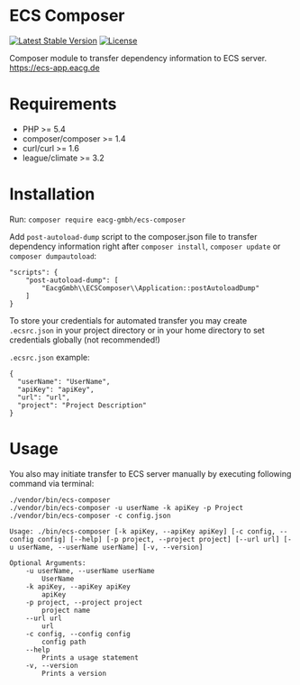 ECS Composer 
=======================

[![Latest Stable Version](https://poser.pugx.org/eacg-gmbh/ecs-composer/version)](https://packagist.org/packages/eacg-gmbh/ecs-composer)
[![License](https://poser.pugx.org/eacg-gmbh/ecs-composer/license)](https://packagist.org/packages/eacg-gmbh/ecs-composer)

Composer module to transfer dependency information to ECS server. https://ecs-app.eacg.de

Requirements
============

* PHP >= 5.4
* composer/composer >= 1.4
* curl/curl >= 1.6
* league/climate >= 3.2

Installation
============
Run: `composer require eacg-gmbh/ecs-composer`

Add `post-autoload-dump` script to the composer.json file to transfer dependency information right after `composer install`, `composer update` or `composer dumpautoload`:

```
"scripts": {
    "post-autoload-dump": [
        "EacgGmbh\\ECSComposer\\Application::postAutoloadDump"
    ]
}
```

To store your credentials for automated transfer you may create `.ecsrc.json` in your project directory or in your home directory to set credentials globally (not recommended!)

`.ecsrc.json` example:

```
{
  "userName": "UserName",
  "apiKey": "apiKey",
  "url": "url",
  "project": "Project Description"
}

```

Usage
=====

You also may initiate transfer to ECS server manually by executing following command via terminal:
 
```
./vendor/bin/ecs-composer
./vendor/bin/ecs-composer -u userName -k apiKey -p Project 
./vendor/bin/ecs-composer -c config.json
```
```
Usage: ./bin/ecs-composer [-k apiKey, --apiKey apiKey] [-c config, --config config] [--help] [-p project, --project project] [--url url] [-u userName, --userName userName] [-v, --version]

Optional Arguments:
	-u userName, --userName userName
		UserName
	-k apiKey, --apiKey apiKey
		apiKey
	-p project, --project project
		project name
	--url url
		url
	-c config, --config config
		config path
	--help
		Prints a usage statement
	-v, --version
		Prints a version
```
